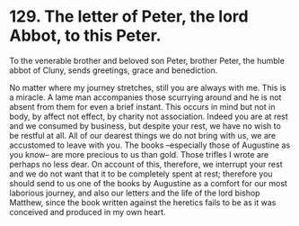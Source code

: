 # 129. The letter of Peter, the lord Abbot, to this Peter.

To the venerable brother and beloved son Peter, brother Peter, the humble abbot of Cluny, sends greetings, grace and benediction.

No matter where my journey stretches, still you are always with me. This is a miracle. A lame man accompanies those scurrying around and he is not absent from them for even a brief instant. This occurs in mind but not in body, by affect not effect, by charity not association. Indeed you are at rest and we consumed by business, but despite your rest, we have no wish to be restful at all. All of our dearest things we do not bring with us, we are accustomed to leave with you. The books –especially those of Augustine as you know– are more precious to us than gold. Those trifles I wrote are perhaps no less dear. On account of this, therefore, we interrupt your rest and we do not want that it to be completely spent at rest; therefore you should send to us one of the books by Augustine as a comfort for our most laborious journey, and also our letters and the life of the lord bishop Matthew, since the book written against the heretics fails to be as it was conceived and produced in my own heart.

